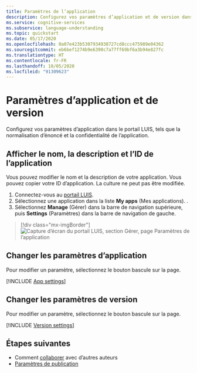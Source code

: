 ```yaml
---
title: Paramètres de l’application
description: Configurez vos paramètres d’application et de version dans le portail LUIS, tels que la normalisation d’énoncé et la confidentialité de l’application.
ms.service: cognitive-services
ms.subservice: language-understanding
ms.topic: quickstart
ms.date: 05/17/2020
ms.openlocfilehash: 0a07e423b5307934938727cd8ccc475989e04362
ms.sourcegitcommit: eb6bef1274b9e6390c7a77ff69bf6a3b94e827fc
ms.translationtype: HT
ms.contentlocale: fr-FR
ms.lasthandoff: 10/05/2020
ms.locfileid: "91309623"
---
```

# <a name="application-and-version-settings"></a>Paramètres d’application et de version

Configurez vos paramètres d’application dans le portail LUIS, tels que la normalisation d’énoncé et la confidentialité de l’application.

## <a name="view-application-name-description-and-id"></a>Afficher le nom, la description et l’ID de l’application

Vous pouvez modifier le nom et la description de votre application. Vous pouvez copier votre ID d’application. La culture ne peut pas être modifiée.

1. Connectez-vous au [portail LUIS](https://www.luis.ai).
1. Sélectionnez une application dans la liste **My apps** (Mes applications).
.
1. Sélectionnez **Manage** (Gérer) dans la barre de navigation supérieure, puis **Settings** (Paramètres) dans la barre de navigation de gauche.

> [!div class="mx-imgBorder"]
> ![Capture d’écran du portail LUIS, section Gérer, page Paramètres de l’application](media/app-settings/luis-portal-manage-section-application-settings.png)


## <a name="change-application-settings"></a>Changer les paramètres d’application

Pour modifier un paramètre, sélectionnez le bouton bascule sur la page.

[!INCLUDE [App settings](includes/app-settings.md)]

## <a name="change-version-settings"></a>Changer les paramètres de version

Pour modifier un paramètre, sélectionnez le bouton bascule sur la page.

[!INCLUDE [Version settings](includes/app-version-settings.md)]

## <a name="next-steps"></a>Étapes suivantes

* Comment [collaborer](luis-how-to-collaborate.md) avec d’autres auteurs
* [Paramètres de publication](luis-how-to-publish-app.md#configuring-publish-settings)